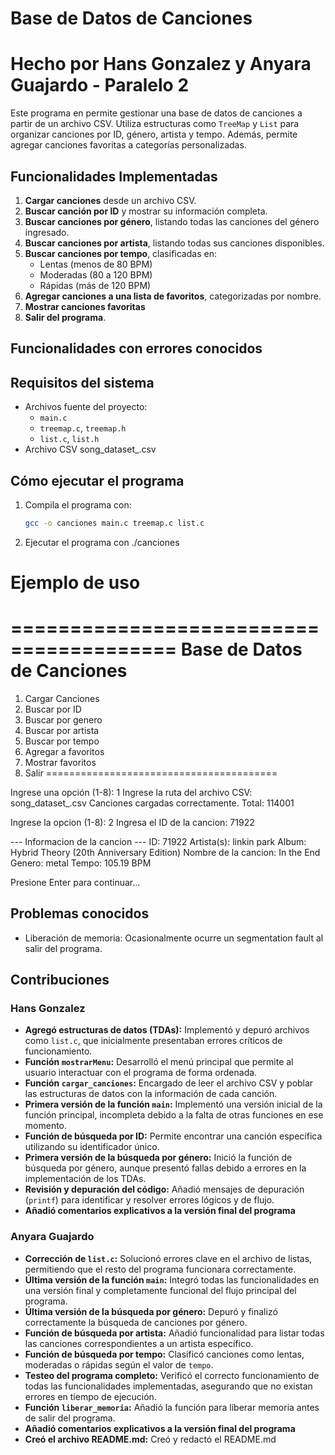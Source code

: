 # Base de Datos de Canciones
# Hecho por Hans Gonzalez y Anyara Guajardo - Paralelo 2

Este programa en permite gestionar una base de datos de canciones a partir de un archivo CSV. Utiliza estructuras como `TreeMap` y `List` para organizar canciones por ID, género, artista y tempo. Además, permite agregar canciones favoritas a categorías personalizadas.

## Funcionalidades Implementadas

1. **Cargar canciones** desde un archivo CSV.
2. **Buscar canción por ID** y mostrar su información completa.
3. **Buscar canciones por género**, listando todas las canciones del género ingresado.
4. **Buscar canciones por artista**, listando todas sus canciones disponibles.
5. **Buscar canciones por tempo**, clasificadas en:
   - Lentas (menos de 80 BPM)
   - Moderadas (80 a 120 BPM)
   - Rápidas (más de 120 BPM)
6. **Agregar canciones a una lista de favoritos**, categorizadas por nombre.
7. **Mostrar canciones favoritas**
8. **Salir del programa**.

## Funcionalidades con errores conocidos

## Requisitos del sistema
- Archivos fuente del proyecto:
  - `main.c`
  - `treemap.c`, `treemap.h`
  - `list.c`, `list.h`
- Archivo CSV song_dataset_.csv

## Cómo ejecutar el programa

1. Compila el programa con:
   ```bash
   gcc -o canciones main.c treemap.c list.c
2. Ejecutar el programa con ./canciones


# Ejemplo de uso
========================================
     Base de Datos de Canciones
========================================
1) Cargar Canciones
2) Buscar por ID
3) Buscar por genero
4) Buscar por artista
5) Buscar por tempo
6) Agregar a favoritos
7) Mostrar favoritos
8) Salir
========================================

Ingrese una opción (1-8): 1
Ingrese la ruta del archivo CSV: song_dataset_.csv
Canciones cargadas correctamente. Total: 114001

Ingrese la opcion (1-8): 2
Ingresa el ID de la cancion: 71922

--- Informacion de la cancion ---
ID: 71922
Artista(s): linkin park
Album: Hybrid Theory (20th Anniversary Edition)
Nombre de la cancion: In the End
Genero: metal
Tempo: 105.19 BPM


Presione Enter para continuar...


## Problemas conocidos
- Liberación de memoria: Ocasionalmente ocurre un segmentation fault al salir del programa.


## Contribuciones

### Hans Gonzalez
- **Agregó estructuras de datos (TDAs):** Implementó y depuró archivos como `list.c`, que inicialmente presentaban errores críticos de funcionamiento.
- **Función `mostrarMenu`:** Desarrolló el menú principal que permite al usuario interactuar con el programa de forma ordenada.
- **Función `cargar_canciones`:** Encargado de leer el archivo CSV y poblar las estructuras de datos con la información de cada canción.
- **Primera versión de la función `main`:** Implementó una versión inicial de la función principal, incompleta debido a la falta de otras funciones en ese momento.
- **Función de búsqueda por ID:** Permite encontrar una canción específica utilizando su identificador único.
- **Primera versión de la búsqueda por género:** Inició la función de búsqueda por género, aunque presentó fallas debido a errores en la implementación de los TDAs.
- **Revisión y depuración del código:** Añadió mensajes de depuración (`printf`) para identificar y resolver errores lógicos y de flujo.
- **Añadió comentarios explicativos a la versión final del programa**

### Anyara Guajardo
- **Corrección de `list.c`:** Solucionó errores clave en el archivo de listas, permitiendo que el resto del programa funcionara correctamente.
- **Última versión de la función `main`:** Integró todas las funcionalidades en una versión final y completamente funcional del flujo principal del programa.
- **Última versión de la búsqueda por género:** Depuró y finalizó correctamente la búsqueda de canciones por género.
- **Función de búsqueda por artista:** Añadió funcionalidad para listar todas las canciones correspondientes a un artista específico.
- **Función de búsqueda por tempo:** Clasificó canciones como lentas, moderadas o rápidas según el valor de `tempo`.
- **Testeo del programa completo:** Verificó el correcto funcionamiento de todas las funcionalidades implementadas, asegurando que no existan errores en tiempo de ejecución.
- **Función `liberar_memoria`:** Añadió la función para liberar memoria antes de salir del programa.
- **Añadió comentarios explicativos a la versión final del programa**
- **Creó el archivo README.md:** Creó y redactó el README.md
